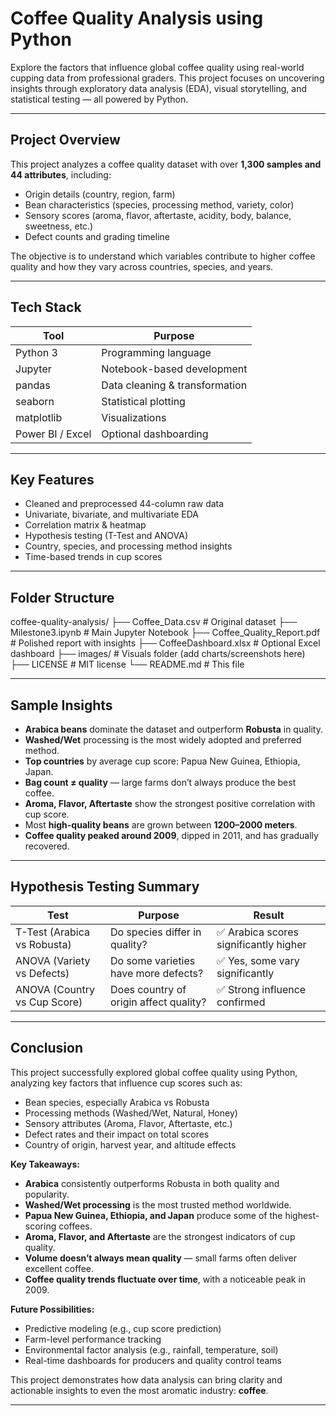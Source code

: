 # Coffee Quality Analysis using Python

Explore the factors that influence global coffee quality using real-world cupping data from professional graders. This project focuses on uncovering insights through exploratory data analysis (EDA), visual storytelling, and statistical testing — all powered by Python.

---

## Project Overview

This project analyzes a coffee quality dataset with over **1,300 samples and 44 attributes**, including:

- Origin details (country, region, farm)
- Bean characteristics (species, processing method, variety, color)
- Sensory scores (aroma, flavor, aftertaste, acidity, body, balance, sweetness, etc.)
- Defect counts and grading timeline

The objective is to understand which variables contribute to higher coffee quality and how they vary across countries, species, and years.

---

##  Tech Stack

| Tool       | Purpose                         |
|------------|---------------------------------|
| Python 3   | Programming language            |
| Jupyter    | Notebook-based development      |
| pandas     | Data cleaning & transformation  |
| seaborn    | Statistical plotting             |
| matplotlib | Visualizations                  |
| Power BI / Excel | Optional dashboarding     |

---

##  Key Features

-  Cleaned and preprocessed 44-column raw data
-  Univariate, bivariate, and multivariate EDA
-  Correlation matrix & heatmap
-  Hypothesis testing (T-Test and ANOVA)
-  Country, species, and processing method insights
-  Time-based trends in cup scores

---

##  Folder Structure

coffee-quality-analysis/
├── Coffee_Data.csv # Original dataset
├── Milestone3.ipynb # Main Jupyter Notebook
├── Coffee_Quality_Report.pdf # Polished report with insights
├── CoffeeDashboard.xlsx # Optional Excel dashboard
├── images/ # Visuals folder (add charts/screenshots here)
├── LICENSE # MIT license
└── README.md # This file

---

##  Sample Insights

- **Arabica beans** dominate the dataset and outperform **Robusta** in quality.
- **Washed/Wet** processing is the most widely adopted and preferred method.
- **Top countries** by average cup score: Papua New Guinea, Ethiopia, Japan.
- **Bag count ≠ quality** — large farms don’t always produce the best coffee.
- **Aroma, Flavor, Aftertaste** show the strongest positive correlation with cup score.
- Most **high-quality beans** are grown between **1200–2000 meters**.
- **Coffee quality peaked around 2009**, dipped in 2011, and has gradually recovered.

---

##  Hypothesis Testing Summary

| Test                         | Purpose                                      | Result                            |
|------------------------------|----------------------------------------------|-----------------------------------|
| T-Test (Arabica vs Robusta) | Do species differ in quality?                | ✅ Arabica scores significantly higher |
| ANOVA (Variety vs Defects)  | Do some varieties have more defects?         | ✅ Yes, some vary significantly     |
| ANOVA (Country vs Cup Score)| Does country of origin affect quality?       | ✅ Strong influence confirmed       |

---

##  Conclusion

This project successfully explored global coffee quality using Python, analyzing key factors that influence cup scores such as:

- Bean species, especially Arabica vs Robusta
- Processing methods (Washed/Wet, Natural, Honey)
- Sensory attributes (Aroma, Flavor, Aftertaste, etc.)
- Defect rates and their impact on total scores
- Country of origin, harvest year, and altitude effects

 **Key Takeaways:**
- **Arabica** consistently outperforms Robusta in both quality and popularity.
- **Washed/Wet processing** is the most trusted method worldwide.
- **Papua New Guinea, Ethiopia, and Japan** produce some of the highest-scoring coffees.
- **Aroma, Flavor, and Aftertaste** are the strongest indicators of cup quality.
- **Volume doesn’t always mean quality** — small farms often deliver excellent coffee.
- **Coffee quality trends fluctuate over time**, with a noticeable peak in 2009.

 **Future Possibilities:**
- Predictive modeling (e.g., cup score prediction)
- Farm-level performance tracking
- Environmental factor analysis (e.g., rainfall, temperature, soil)
- Real-time dashboards for producers and quality control teams

This project demonstrates how data analysis can bring clarity and actionable insights to even the most aromatic industry: **coffee**.

---

